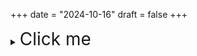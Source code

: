 +++
date = "2024-10-16"
draft = false
+++

<details>
  <summary><span style="font-size: 2em;">Click me</span></summary>
  <p>bla</p>
  <details>
  <summary><span style="font-size: 2em;">Click me</span></summary>
  <p>bla</p>
</details>


